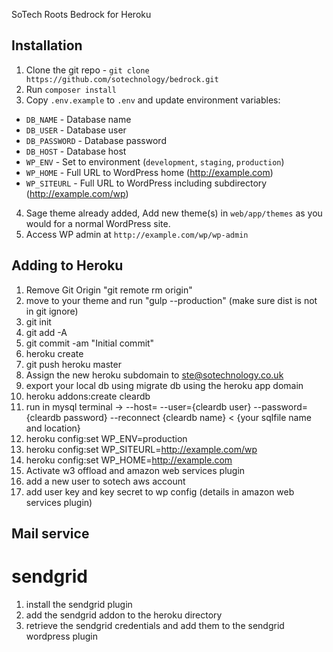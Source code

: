 SoTech Roots Bedrock for Heroku


## Installation

1. Clone the git repo - `git clone https://github.com/sotechnology/bedrock.git`
2. Run `composer install`
3. Copy `.env.example` to `.env` and update environment variables:
  * `DB_NAME` - Database name
  * `DB_USER` - Database user
  * `DB_PASSWORD` - Database password
  * `DB_HOST` - Database host
  * `WP_ENV` - Set to environment (`development`, `staging`, `production`)
  * `WP_HOME` - Full URL to WordPress home (http://example.com)
  * `WP_SITEURL` - Full URL to WordPress including subdirectory (http://example.com/wp)
4. Sage theme already added, Add new theme(s) in `web/app/themes` as you would for a normal WordPress site.
5. Access WP admin at `http://example.com/wp/wp-admin`

## Adding to Heroku

1. Remove Git Origin "git remote rm origin"
2. move to your theme and run "gulp --production" (make sure dist is not in git ignore)
3. git init
4. git add -A
5. git commit -am "Initial commit"
6. heroku create <your site name>
7. git push heroku master
8. Assign the new heroku subdomain to ste@sotechnology.co.uk
9. export your local db using migrate db using the heroku app domain
10. heroku addons:create cleardb
11. run in mysql terminal -> --host=<cleardb host> --user={cleardb user} --password={cleardb password} --reconnect {cleardb name} < {your sqlfile name and location}
12. heroku config:set WP_ENV=production
13. heroku config:set WP_SITEURL=http://example.com/wp
14. heroku config:set WP_HOME=http://example.com
15. Activate w3 offload and amazon web services plugin
16. add a new user to sotech aws account
17. add user key and key secret to wp config (details in amazon web services plugin)

## Mail service

# sendgrid
1. install the sendgrid plugin
2. add the sendgrid addon to the heroku directory
3. retrieve the sendgrid credentials and add them to the sendgrid wordpress plugin


